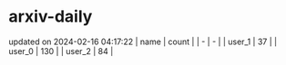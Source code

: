 # arxiv-daily
updated on 2024-02-16 04:17:22
| name | count |
| - | - |
| user_1 | 37 |
| user_0 | 130 |
| user_2 | 84 |
